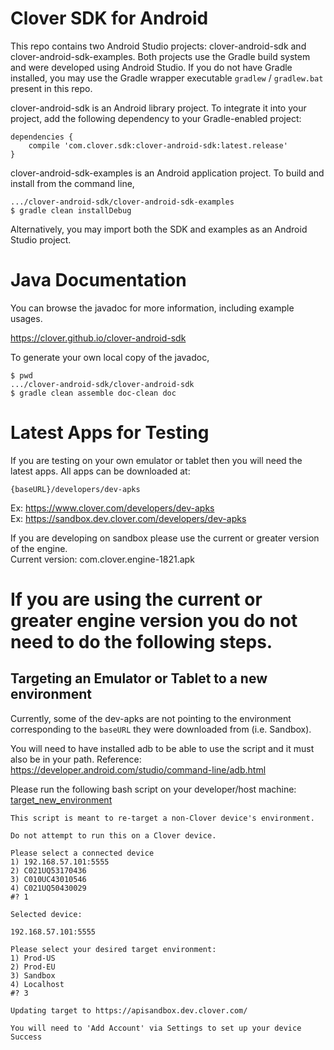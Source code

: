 Clover SDK for Android
======================

This repo contains two Android Studio projects: clover-android-sdk and clover-android-sdk-examples. Both
projects use the Gradle build system and were developed using Android Studio.
If you do not have Gradle installed, you may use the Gradle wrapper executable ```gradlew``` / ```gradlew.bat```
present in this repo.

clover-android-sdk is an Android library project. To integrate it into your project, add the following dependency to your Gradle-enabled project:

```
dependencies {
    compile 'com.clover.sdk:clover-android-sdk:latest.release'
}
```

clover-android-sdk-examples is an Android application project. To build and install from the command line,

```
.../clover-android-sdk/clover-android-sdk-examples
$ gradle clean installDebug
```

Alternatively, you may import both the SDK and examples as an Android Studio project.

Java Documentation
=======================

You can browse the javadoc for more information, including example usages.

<https://clover.github.io/clover-android-sdk>

To generate your own local copy of the javadoc,

```
$ pwd
.../clover-android-sdk/clover-android-sdk
$ gradle clean assemble doc-clean doc
```

Latest Apps for Testing
=======================
If you are testing on your own emulator or tablet then you will need the latest apps. All apps can be downloaded at:

```
{baseURL}/developers/dev-apks
```
Ex: <https://www.clover.com/developers/dev-apks>  
Ex: <https://sandbox.dev.clover.com/developers/dev-apks>

If you are developing on sandbox please use the current or greater version of the engine.  
Current version: com.clover.engine-1821.apk  

If you are using the current or greater engine version you do not need to do the following steps.
======

Targeting an Emulator or Tablet to a new environment
-----------------------

Currently, some of the dev-apks are not pointing to the environment corresponding to the `baseURL` they were downloaded from (i.e. Sandbox).  

You will need to have installed adb to be able to use the script and it must also be in your path. 
Reference: https://developer.android.com/studio/command-line/adb.html

Please run the following bash script on your developer/host machine: [target_new_environment](scripts/target_new_environment)

```
This script is meant to re-target a non-Clover device's environment.

Do not attempt to run this on a Clover device.

Please select a connected device
1) 192.168.57.101:5555
2) C021UQ53170436
3) C010UC43010546
4) C021UQ50430029
#? 1

Selected device:

192.168.57.101:5555

Please select your desired target environment:
1) Prod-US
2) Prod-EU
3) Sandbox
4) Localhost
#? 3

Updating target to https://apisandbox.dev.clover.com/

You will need to 'Add Account' via Settings to set up your device
Success
```
